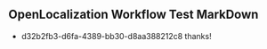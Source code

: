 ## OpenLocalization Workflow Test MarkDown

* d32b2fb3-d6fa-4389-bb30-d8aa388212c8 
thanks!



<!--HONumber=Jan16_HO4-->
